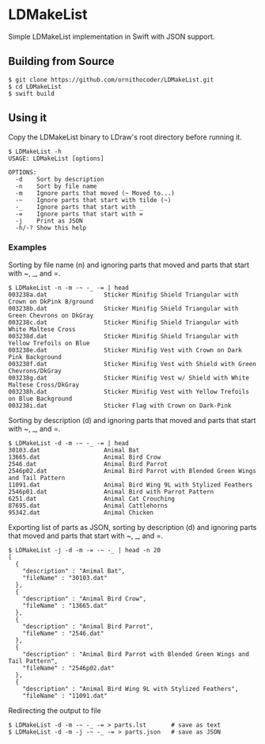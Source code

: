 # LDMakeList

Simple LDMakeList implementation in Swift with JSON support.

## Building from Source

```
$ git clone https://github.com/ornithocoder/LDMakeList.git
$ cd LDMakeList
$ swift build
```

## Using it

Copy the LDMakeList binary to LDraw's root directory before running it.

```
$ LDMakeList -h
USAGE: LDMakeList [options]

OPTIONS:
  -d	Sort by description
  -n	Sort by file name
  -m	Ignore parts that moved (~ Moved to...)
  -~	Ignore parts that start with tilde (~)
  -_	Ignore parts that start with _
  -=	Ignore parts that start with =
  -j	Print as JSON
  -h/-?	Show this help
```

### Examples

Sorting by file name (n) and ignoring parts that moved and parts that start with ~, _, and =.

```
$ LDMakeList -n -m -~ -_ -= | head
003238a.dat                Sticker Minifig Shield Triangular with Crown on DkPink B/ground
003238b.dat                Sticker Minifig Shield Triangular with Green Chevrons on DkGray
003238c.dat                Sticker Minifig Shield Triangular with White Maltese Cross
003238d.dat                Sticker Minifig Shield Triangular with Yellow Trefoils on Blue
003238e.dat                Sticker Minifig Vest with Crown on Dark Pink Background
003238f.dat                Sticker Minifig Vest with Shield with Green Chevrons/DkGray
003238g.dat                Sticker Minifig Vest w/ Shield with White Maltese Cross/DkGray
003238h.dat                Sticker Minifig Vest with Yellow Trefoils on Blue Background
003238i.dat                Sticker Flag with Crown on Dark-Pink
```

Sorting by description (d) and ignoring parts that moved and parts that start with ~, _, and =.

```
$ LDMakeList -d -m -~ -_ -= | head
30103.dat                  Animal Bat
13665.dat                  Animal Bird Crow
2546.dat                   Animal Bird Parrot
2546p02.dat                Animal Bird Parrot with Blended Green Wings and Tail Pattern
11091.dat                  Animal Bird Wing 9L with Stylized Feathers
2546p01.dat                Animal Bird with Parrot Pattern
6251.dat                   Animal Cat Crouching
87695.dat                  Animal Cattlehorns
95342.dat                  Animal Chicken
```

Exporting list of parts as JSON, sorting by description (d) and ignoring parts that moved and parts that start with ~, _, and =.

```
$ LDMakeList -j -d -m -= -~ -_ | head -n 20
[
  {
    "description" : "Animal Bat",
    "fileName" : "30103.dat"
  },
  {
    "description" : "Animal Bird Crow",
    "fileName" : "13665.dat"
  },
  {
    "description" : "Animal Bird Parrot",
    "fileName" : "2546.dat"
  },
  {
    "description" : "Animal Bird Parrot with Blended Green Wings and Tail Pattern",
    "fileName" : "2546p02.dat"
  },
  {
    "description" : "Animal Bird Wing 9L with Stylized Feathers",
    "fileName" : "11091.dat"
```

Redirecting the output to file

```
$ LDMakeList -d -m -~ -_ -= > parts.lst       # save as text
$ LDMakeList -d -m -j -~ -_ -= > parts.json   # save as JSON
```
